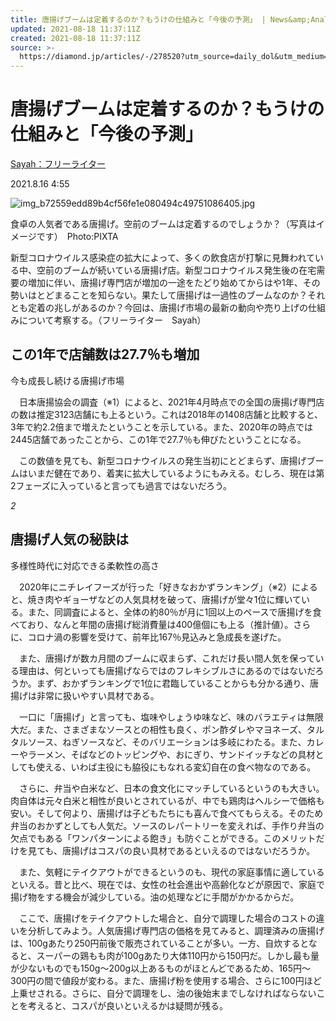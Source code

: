 ```yaml
---
title: 唐揚げブームは定着するのか？もうけの仕組みと「今後の予測」 | News&amp;Analysis | ダイヤモンド・オンライン
updated: 2021-08-18 11:37:11Z
created: 2021-08-18 11:37:11Z
source: >-
  https://diamond.jp/articles/-/278520?utm_source=daily_dol&utm_medium=email&utm_campaign=2021Summer
---
```


# 唐揚げブームは定着するのか？もうけの仕組みと「今後の予測」

 [Sayah：フリーライター](https://diamond.jp/ud/authors/60caa5e97765615cce020000)

 2021.8.16 4:55

![img_b72559edd89b4cf56fe1e080494c49751086405.jpg](../_resources/img_b72559edd89b4cf56fe1e080494c49751086405.jpg)

食卓の人気者である唐揚げ。空前のブームは定着するのでしょうか？（写真はイメージです）　Photo:PIXTA

新型コロナウイルス感染症の拡大によって、多くの飲食店が打撃に見舞われている中、空前のブームが続いている唐揚げ店。新型コロナウイルス発生後の在宅需要の増加に伴い、唐揚げ専門店が増加の一途をたどり始めてからはや1年、その勢いはとどまることを知らない。果たして唐揚げは一過性のブームなのか？それとも定着の兆しがあるのか？今回は、唐揚げ市場の最新の動向や売り上げの仕組みについて考察する。（フリーライター　Sayah）

## この1年で店舗数は27.7％も増加

今も成長し続ける唐揚げ市場

　日本唐揚協会の調査（※1）によると、2021年4月時点での全国の唐揚げ専門店の数は推定3123店舗にも上るという。これは2018年の1408店舗と比較すると、3年で約2.2倍まで増えたということを示している。また、2020年の時点では2445店舗であったことから、この1年で27.7％も伸びたということになる。

　この数値を見ても、新型コロナウイルスの発生当初にとどまらず、唐揚げブームはいまだ健在であり、着実に拡大しているようにもみえる。むしろ、現在は第2フェーズに入っていると言っても過言ではないだろう。

*2*

## 唐揚げ人気の秘訣は

多様性時代に対応できる柔軟性の高さ

　2020年にニチレイフーズが行った「好きなおかずランキング」（※2）によると、焼き肉やギョーザなどの人気具材を破って、唐揚げが堂々1位に輝いている。また、同調査によると、全体の約80％が月に1回以上のペースで唐揚げを食べており、なんと年間の唐揚げ総消費量は400億個にも上る（推計値）。さらに、コロナ渦の影響を受けて、前年比167％見込みと急成長を遂げた。

　また、唐揚げが数カ月間のブームに収まらず、これだけ長い間人気を保っている理由は、何といっても唐揚げならではのフレキシブルさにあるのではないだろうか。まず、おかずランキングで1位に君臨していることからも分かる通り、唐揚げは非常に扱いやすい具材である。

　一口に「唐揚げ」と言っても、塩味やしょうゆ味など、味のバラエティは無限大だ。また、さまざまなソースとの相性も良く、ポン酢ダレやマヨネーズ、タルタルソース、ねぎソースなど、そのバリエーションは多岐にわたる。また、カレーやラーメン、そばなどのトッピングや、おにぎり、サンドイッチなどの具材としても使える、いわば主役にも脇役にもなれる変幻自在の食べ物なのである。

　さらに、弁当や白米など、日本の食文化にマッチしているというのも大きい。肉自体は元々白米と相性が良いとされているが、中でも鶏肉はヘルシーで価格も安い。そして何より、唐揚げは子どもたちにも喜んで食べてもらえる。そのため弁当のおかずとしても人気だ。ソースのレパートリーを変えれば、手作り弁当の欠点でもある「ワンパターンによる飽き」も防ぐことができる。このメリットだけを見ても、唐揚げはコスパの良い具材であるといえるのではないだろうか。

　また、気軽にテイクアウトができるというのも、現代の家庭事情に適しているといえる。昔と比べ、現在では、女性の社会進出や高齢化などが原因で、家庭で揚げ物をする機会が減少している。油の処理などに手間がかかるからだ。

　ここで、唐揚げをテイクアウトした場合と、自分で調理した場合のコストの違いを分析してみよう。人気唐揚げ専門店の価格を見てみると、調理済みの唐揚げは、100gあたり250円前後で販売されていることが多い。一方、自炊するとなると、スーパーの鶏もも肉が100gあたり大体110円から150円だ。しかし最も量が少ないものでも150g～200g以上あるものがほとんどであるため、165円〜300円の間で値段が変わる。また、唐揚げ粉を使用する場合、さらに100円ほど上乗せされる。さらに、自分で調理をし、油の後始末までしなければならないことを考えると、コスパが良いといえるかは疑問が残る。